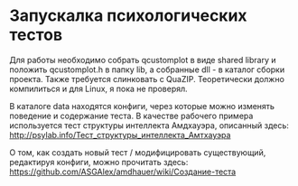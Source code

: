 # Запускалка психологических тестов

Для работы необходимо собрать qcustomplot в виде shared library и положить qcustomplot.h в папку lib, а собранные dll - в каталог сборки проекта. 
Также требуется слинковать с QuaZIP.
Теоретически должно компилиться и для Linux, я пока не проверял. 

В каталоге data находятся конфиги, через которые можно изменять поведение и содержание теста. В качестве рабочего примера используется тест структуры интеллекта Амдхауэра, описанный здесь: http://psylab.info/Тест_структуры_интеллекта_Амтхауэра

О том, как создать новый тест / модифицировать существующий, редактируя конфиги, можно прочитать здесь: https://github.com/ASGAlex/amdhauer/wiki/Создание-теста
